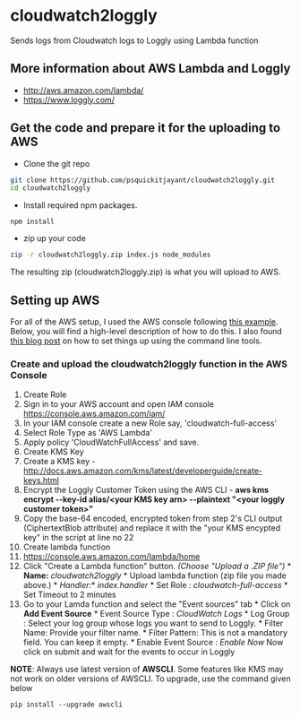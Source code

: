 # cloudwatch2loggly
Sends logs from Cloudwatch logs to Loggly using Lambda function

## More information about AWS Lambda and Loggly
  * http://aws.amazon.com/lambda/
  * https://www.loggly.com/
  
## Get the code and prepare it for the uploading to AWS
* Clone the git repo
```bash
git clone https://github.com/psquickitjayant/cloudwatch2loggly.git
cd cloudwatch2loggly
```
* Install required npm packages.
```
npm install
```

* zip up your code
```bash
zip -r cloudwatch2loggly.zip index.js node_modules
```

The resulting zip (cloudwatch2loggly.zip) is what you will upload to AWS.

## Setting up AWS
For all of the AWS setup, I used the AWS console following [this 
example](http://docs.aws.amazon.com/lambda/latest/dg/getting-started-amazons3-events.html).  Below, you will find a high-level 
description of how to do this.  I also found [this blog post](http://alestic.com/2014/11/aws-lambda-cli) on how to set things up 
using the command line tools.

### Create and upload the cloudwatch2loggly function in the AWS Console
1. Create Role
  1. Sign in to your AWS account and open IAM console https://console.aws.amazon.com/iam/
  2. In your IAM console create a new Role say, 'cloudwatch-full-access'
  3. Select Role Type as 'AWS Lambda'
  4. Apply policy 'CloudWatchFullAccess' and save.
2. Create KMS Key
  1. Create a KMS key - http://docs.aws.amazon.com/kms/latest/developerguide/create-keys.html
  2. Encrypt the Loggly Customer Token using the AWS CLI - **aws kms encrypt --key-id alias/&lt;your KMS key arn&gt; --plaintext "&lt;your loggly customer token&gt;"**
  3. Copy the base-64 encoded, encrypted token from step 2's CLI output (CiphertextBlob attribute) and replace it with the "your KMS encypted key" in the script at line no 22
3. Create lambda function
  1. https://console.aws.amazon.com/lambda/home
  2. Click "Create a Lambda function" button. *(Choose "Upload a .ZIP file")*
    * **Name:** *cloudwatch2loggly*
    * Upload lambda function (zip file you made above.)
    * **Handler*:** *index.handler*
    * Set Role : *cloudwatch-full-access*
    * Set Timeout to 2 minutes
  3. Go to your Lamda function and select the "Event sources" tab
    * Click on **Add Event Source**
    * Event Source Type : *CloudWatch Logs*
    * Log Group : Select your log group whose logs you want to send to Loggly.
    * Filter Name: Provide your filter name.
    * Filter Pattern: This is not a mandatory field. You can keep it empty.
    * Enable Event Source : *Enable Now*
 Now click on submit and wait for the events to occur in Loggly

**NOTE**: Always use latest version of **AWSCLI**. Some features like KMS may not work on older versions of AWSCLI. To upgrade, use the command given below

`pip install --upgrade awscli`


